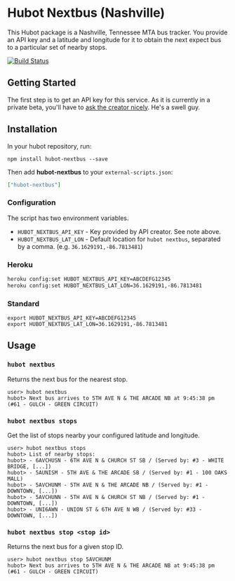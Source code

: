 # Hubot Nextbus (Nashville)

This Hubot package is a Nashville, Tennessee MTA bus tracker. You provide an API key and a latitude and longitude for it to obtain the next expect bus to a particular set of nearby stops.

[![Build Status](https://travis-ci.org/stephenyeargin/hubot-nextbus.png)](https://travis-ci.org/stephenyeargin/hubot-nextbus)

## Getting Started

The first step is to get an API key for this service. As it is currently in a private beta, you'll have to [ask the creator nicely](http://nextbus.jt2k.com/about). He's a swell guy.

## Installation

In your hubot repository, run:

`npm install hubot-nextbus --save`

Then add **hubot-nextbus** to your `external-scripts.json`:

```json
["hubot-nextbus"]
```

### Configuration

The script has two environment variables.

- `HUBOT_NEXTBUS_API_KEY` - Key provided by API creator. See note above.
- `HUBOT_NEXTBUS_LAT_LON` - Default location for `hubot nextbus`, separated by a comma. (e.g. `36.1629191,-86.7813481`)

### Heroku

```bash
heroku config:set HUBOT_NEXTBUS_API_KEY=ABCDEFG12345
heroku config:set HUBOT_NEXTBUS_LAT_LON=36.1629191,-86.7813481
```

### Standard

```
export HUBOT_NEXTBUS_API_KEY=ABCDEFG12345
export HUBOT_NEXTBUS_LAT_LON=36.1629191,-86.7813481
```

## Usage

### `hubot nextbus`

Returns the next bus for the nearest stop.

```
user> hubot nextbus
hubot> Next bus arrives to 5TH AVE N & THE ARCADE NB at 9:45:38 pm (#61 - GULCH - GREEN CIRCUIT)
```

### `hubot nextbus stops`

Get the list of stops nearby your configured latitude and longitude.

```
user> hubot nextbus stops
hubot> List of nearby stops:
hubot> - 6AVCHUSN - 6TH AVE N & CHURCH ST SB / (Served by: #3 - WHITE BRIDGE, [...])
hubot> - 5AUNISM - 5TH AVE & THE ARCADE SB / (Served by: #1 - 100 OAKS MALL)
hubot> - 5AVCHUNM - 5TH AVE N & THE ARCADE NB / (Served by: #1 - DOWNTOWN, [...])
hubot> - 5AVCHUNN - 5TH AVE N & CHURCH ST NB / (Served by: #1 - DOWNTOWN, [...])
hubot> - UNI6AWN - UNION ST & 6TH AVE N WB / (Served by: #33 - DOWNTOWN, [...])
```

### `hubot nextbus stop <stop id>`

Returns the next bus for a given stop ID.

```
user> hubot nextbus stop 5AVCHUNM
hubot> Next bus arrives to 5TH AVE N & THE ARCADE NB at 9:45:38 pm (#61 - GULCH - GREEN CIRCUIT)
```
